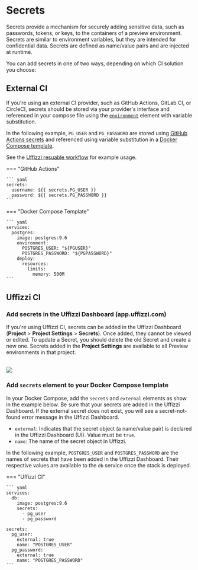 # Secrets  

Secrets provide a mechanism for securely adding sensitive data, such as passwords, tokens, or keys, to the containers of a preview environment. Secrets are similar to environment variables, but they are intended for confidential data. Secrets are defined as name/value pairs and are injected at runtime. 

You can add secrets in one of two ways, depending on which CI solution you choose:

## External CI

If you're using an external CI provider, such as GitHub Actions, GitLab CI, or CircleCI, secrets should be stored via your provider's interface and referenced in your compose file using the [`environment`](../references/compose-spec.md#environment) element with variable substitution.  

In the following example, `PG_USER` and `PG_PASSWORD` are stored using [GitHub Actions secrets](https://docs.github.com/en/actions/security-guides/encrypted-secrets) and referenced using variable substitution in a [Docker Compose template](docker-compose-template.md).  

See the [Uffizzi resuable workflow](https://github.com/marketplace/actions/preview-environments) for example usage.

=== "GitHub Actions"

    ``` yaml
    secrets:
      username: ${{ secrets.PG_USER }}
      password: ${{ secrets.PG_PASSWORD }}
    ```  

=== "Docker Compose Template"

    ``` yaml
    services:
      postgres:
        image: postgres:9.6
        environment:
          POSTGRES_USER: "${PGUSER}"
          POSTGRES_PASSWORD: "${PGPASSWORD}"
        deploy:
          resources:
            limits:
              memory: 500M
    ```  

## Uffizzi CI 

### Add secrets in the Uffizzi Dashboard (app.uffizzi.com)
If you're using Uffizzi CI, secrets can be added in the Uffizzi Dashboard (**Project** > **Project Settings** > **Secrets**). Once added, they cannot be viewed or edited. To update a Secret, you should delete the old Secret and create a new one. Secrets added in the **Project Settings** are available to all Preview environments in that project.  
&nbsp;  

![](../assets/images/secrets.png)

### Add `secrets` element to your Docker Compose template  

In your Docker Compose, add the `secrets` and `external` elements as show in the example below. Be sure that your secrets are added in the Uffizzi Dashboard. If the external secret does not exist, you will see a secret-not-found error message in the Uffizzi Dashboard.

- `external`: Indicates that the secret object (a name/value pair) is declared in the Uffizzi Dashboard (UI). Value must be `true`.  
- `name`: The name of the secret object in Uffizzi.

In the following example, `POSTGRES_USER` and `POSTGRES_PASSWORD` are the names of secrets that have been added in the Uffizzi Dashboard. Their respective values are available to the `db` service once the stack is deployed.  

=== "Uffizzi CI"

    ``` yaml
    services:
      db:
        image: postgres:9.6
        secrets:
          - pg_user
          - pg_password

    secrets:
      pg_user:
        external: true
        name: "POSTGRES_USER"
      pg_password:
        external: true
        name: "POSTGRES_PASSWORD"
    ```
